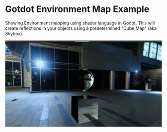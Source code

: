 # Gotdot Environment Map Example
Showing Environment mapping using shader language in Godot.  This will create reflections in your objects using a predetermined "Cube Map" (aka Skybox).


![Alt text](/Screenshots/screenshot.png?raw=true "Screenshow")

